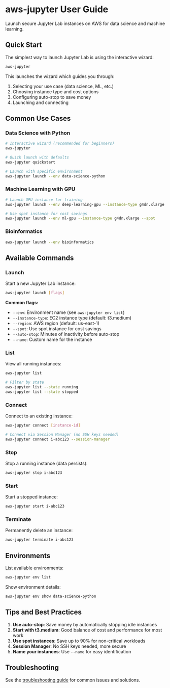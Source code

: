 # aws-jupyter User Guide

Launch secure Jupyter Lab instances on AWS for data science and machine learning.

## Quick Start

The simplest way to launch Jupyter Lab is using the interactive wizard:

```bash
aws-jupyter
```

This launches the wizard which guides you through:
1. Selecting your use case (data science, ML, etc.)
2. Choosing instance type and cost options
3. Configuring auto-stop to save money
4. Launching and connecting

## Common Use Cases

### Data Science with Python

```bash
# Interactive wizard (recommended for beginners)
aws-jupyter

# Quick launch with defaults
aws-jupyter quickstart

# Launch with specific environment
aws-jupyter launch --env data-science-python
```

### Machine Learning with GPU

```bash
# Launch GPU instance for training
aws-jupyter launch --env deep-learning-gpu --instance-type g4dn.xlarge

# Use spot instance for cost savings
aws-jupyter launch --env ml-gpu --instance-type g4dn.xlarge --spot
```

### Bioinformatics

```bash
aws-jupyter launch --env bioinformatics
```

## Available Commands

### Launch

Start a new Jupyter Lab instance:

```bash
aws-jupyter launch [flags]
```

**Common flags:**
- `--env`: Environment name (see `aws-jupyter env list`)
- `--instance-type`: EC2 instance type (default: t3.medium)
- `--region`: AWS region (default: us-east-1)
- `--spot`: Use spot instance for cost savings
- `--auto-stop`: Minutes of inactivity before auto-stop
- `--name`: Custom name for the instance

### List

View all running instances:

```bash
aws-jupyter list

# Filter by state
aws-jupyter list --state running
aws-jupyter list --state stopped
```

### Connect

Connect to an existing instance:

```bash
aws-jupyter connect [instance-id]

# Connect via Session Manager (no SSH keys needed)
aws-jupyter connect i-abc123 --session-manager
```

### Stop

Stop a running instance (data persists):

```bash
aws-jupyter stop i-abc123
```

### Start

Start a stopped instance:

```bash
aws-jupyter start i-abc123
```

### Terminate

Permanently delete an instance:

```bash
aws-jupyter terminate i-abc123
```

## Environments

List available environments:

```bash
aws-jupyter env list
```

Show environment details:

```bash
aws-jupyter env show data-science-python
```

## Tips and Best Practices

1. **Use auto-stop**: Save money by automatically stopping idle instances
2. **Start with t3.medium**: Good balance of cost and performance for most work
3. **Use spot instances**: Save up to 90% for non-critical workloads
4. **Session Manager**: No SSH keys needed, more secure
5. **Name your instances**: Use `--name` for easy identification

## Troubleshooting

See the [troubleshooting guide](troubleshooting.md) for common issues and solutions.
